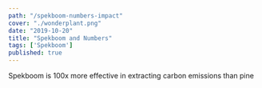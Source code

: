 ```yaml
---
path: "/spekboom-numbers-impact"
cover: "./wonderplant.png"
date: "2019-10-20"
title: "Spekboom and Numbers"
tags: ['Spekboom']
published: true
---
```

Spekboom is 100x more effective in extracting carbon emissions than pine